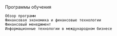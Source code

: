 Программы обучения

    Обзор программ
    Финансовая экономика и финансовые технологии
    Финансовый менеджмент
    Информационные технологии в международном бизнесе
